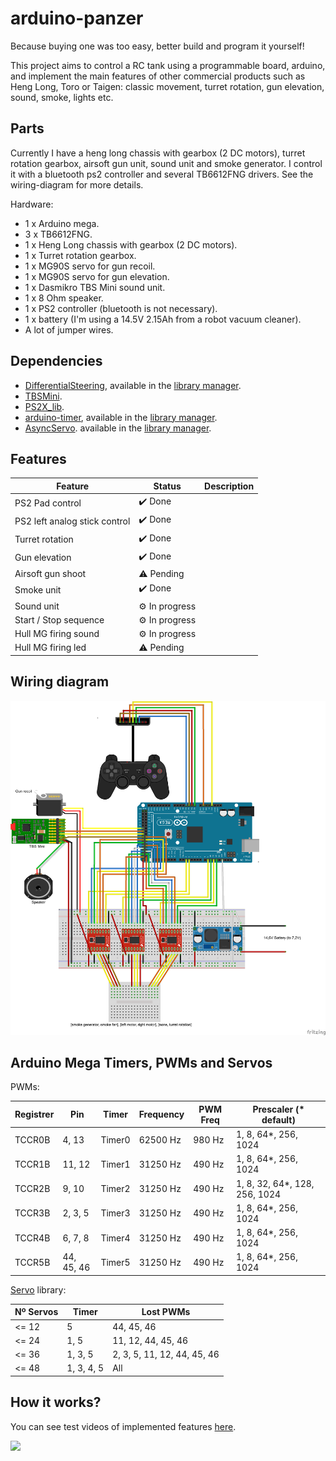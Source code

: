 # arduino-panzer

Because buying one was too easy, better build and program it yourself!

This project aims to control a RC tank using a programmable board, arduino, and implement the main features of other commercial products such as Heng Long, Toro or Taigen: classic movement, turret rotation, gun elevation, sound, smoke, lights etc.

## Parts

Currently I have a heng long chassis with gearbox (2 DC motors), turret rotation gearbox, airsoft gun unit, sound unit and smoke generator. I control it with a bluetooth ps2 controller and several TB6612FNG drivers. See the wiring-diagram for more details.

Hardware:

* 1 x Arduino mega.
* 3 x TB6612FNG.
* 1 x Heng Long chassis with gearbox (2 DC motors).
* 1 x Turret rotation gearbox.
* 1 x MG90S servo for gun recoil.
* 1 x MG90S servo for gun elevation.
* 1 x Dasmikro TBS Mini sound unit.
* 1 x 8 Ohm speaker.
* 1 x PS2 controller (bluetooth is not necessary).
* 1 x battery (I'm using a 14.5V 2.15Ah from a robot vacuum cleaner).
* A lot of jumper wires.

## Dependencies

* [DifferentialSteering](https://github.com/edumardo/DifferentialSteering), available in the [library manager](https://www.arduino.cc/en/guide/libraries#).
* [TBSMini](https://github.com/edumardo/TBSMini).
* [PS2X_lib](https://github.com/madsci1016/Arduino-PS2X).
* [arduino-timer](https://github.com/contrem/arduino-timer), available in the [library manager](https://www.arduino.cc/en/guide/libraries#).
* [AsyncServo](https://github.com/luisllamasbinaburo/Arduino-AsyncServo).  available in the [library manager](https://www.arduino.cc/en/guide/libraries#).

## Features

| Feature                       | Status         | Description |
|-------------------------------|----------------|-------------|
| PS2 Pad control               | ✔️ Done        |            |
| PS2 left analog stick control | ✔️ Done        |            |
| Turret rotation               | ✔️ Done        |            |
| Gun elevation                 | ✔️ Done        |            |
| Airsoft gun shoot             | ⚠️ Pending     |            |
| Smoke unit                    | ✔️ Done        |            |
| Sound unit                    | ⚙️ In progress |            |
| Start / Stop sequence         | ⚙️ In progress |            |
| Hull MG firing sound          | ⚙️ In progress |            |
| Hull MG firing led            | ⚠️ Pending     |            |

## Wiring diagram

![Wiring diagram](images/wiring-diagram.png)

## Arduino Mega Timers, PWMs and Servos

PWMs:

|Registrer | Pin        | Timer  | Frequency | PWM Freq | Prescaler (* default)         |
|-------   |----------- |--------|-----------|----------|-------------------------------|
|TCCR0B    | 4, 13      | Timer0 | 62500 Hz  | 980 Hz   | 1, 8, 64*, 256, 1024          |
|TCCR1B    | 11, 12     | Timer1 | 31250 Hz  | 490 Hz   | 1, 8, 64*, 256, 1024          |
|TCCR2B    | 9, 10      | Timer2 | 31250 Hz  | 490 Hz   | 1, 8, 32, 64*, 128, 256, 1024 |
|TCCR3B    | 2, 3, 5    | Timer3 | 31250 Hz  | 490 Hz   | 1, 8, 64*, 256, 1024          |
|TCCR4B    | 6, 7, 8    | Timer4 | 31250 Hz  | 490 Hz   | 1, 8, 64*, 256, 1024          |
|TCCR5B    | 44, 45, 46 | Timer5 | 31250 Hz  | 490 Hz   | 1, 8, 64*, 256, 1024          |

[Servo](https://www.arduino.cc/reference/en/libraries/servo/) library:

| Nº Servos | Timer      | Lost PWMs                   |
|-----------|---------   |-----------------------------|
| <= 12     | 5          | 44, 45, 46                  |
| <= 24     | 1, 5       | 11, 12, 44, 45, 46          |
| <= 36     | 1, 3, 5    | 2, 3, 5, 11, 12, 44, 45, 46 |
| <= 48     | 1, 3, 4, 5 | All                         |

## How it works?

You can see test videos of implemented features [here](https://www.youtube.com/playlist?list=PLfADmksLEUYKfFm-LOJsjtZ3TI8cin0g5).

[![](http://img.youtube.com/vi/NVqAsgg3tQk/0.jpg)](http://www.youtube.com/watch?v=NVqAsgg3tQk "driving test")

